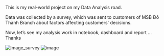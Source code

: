
This is my real-world project on my Data Analysis road. 

Data was collected by a survey, which was sent to customers of MSB Đô Thành Branch about factors affecting customers' decisions.

Now, let’s see my analysis work in  notebook, dashboard and report ... Thanks





![image_survey](https://user-images.githubusercontent.com/107675385/226058866-28082def-c6f4-4074-a3a1-ff1a4c7f11e3.png)
![image](https://user-images.githubusercontent.com/107675385/226408776-d1f37f1c-79b7-4cc8-9981-b5f8a68cb1c8.png)

